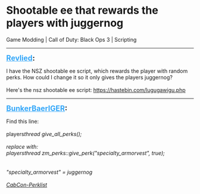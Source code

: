 # Shootable ee that rewards the players with juggernog
Game Modding | Call of Duty: Black Ops 3 | Scripting

---
<strong style="font-size: 1.4em;"><span style="text-decoration: underline;text-decoration-color: #34a7f9;"><span style="color:#34a7f9;">Revlied</span></span>:</strong>

<p>I have the NSZ shootable ee script, which rewards the player with random perks. How could I change it so it only gives the players juggernog? <br /><br />Here&#39;s the nsz shootable ee script: <a href="https://hastebin.com/lugugawigu.php">https://hastebin.com/lugugawigu.php</a></p>

---
<strong style="font-size: 1.4em;"><span style="text-decoration: underline;text-decoration-color: #34a7f9;"><span style="color:#34a7f9;">BunkerBaerIGER</span></span>:</strong>

<p>Find this line:<br /><br />players<em>thread give_all_perks(); <br /><br />replace with:<br />players<em>thread  zm_perks::give_perk(&quot;specialty_armorvest&quot;, true);<br /><br /><br />&quot;specialty_armorvest&quot; = juggernog<br /><br /><a href="https://pastebin.com/UfG4HrdA">CabCon-Perklist</a></em></em></p>
